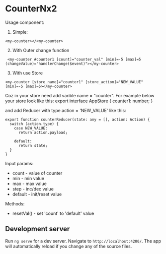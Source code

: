 # CounterNx2

<p>Usage component:</p>

1. Simple: 
```
<my-counter></<my-counter>
```

2. With Outer change function
```
 <my-counter #counter1 [count]="counter_val" [min]=-5 [max]=5 (changeValue)="handlerChange($event)"></my-counter>
```

3. With use Store
```
<my-counter [store_name]="counter1" [store_action]="NEW_VALUE"  [min]=-5 [max]=5></my-counter>
```

Coz in your store need add varible name = "counter". For example below your store look like this:
export interface AppStore {
  counter1: number;
}

and add Reducer with type action = 'NEW_VALUE' like this:
```
export function counterReducer(state: any = [], action: Action) {
  switch (action.type) {
    case NEW_VALUE:
      return action.payload;

    default:
      return state;
  }
}
```

<p>Input params:</p>

* count - value of counter
* min - min value
* max - max value
* step - inc/dec value
* default - init/reset value
  
 Methods:
 * resetVal() - set 'count' to 'default' value
  

## Development server

Run `ng serve` for a dev server. Navigate to `http://localhost:4200/`. The app will automatically reload if you change any of the source files.

